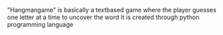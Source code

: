 "Hangmangame" is basically a textbased game where the player guesses one letter at a time to uncover the word 
It is created through python programming language 
